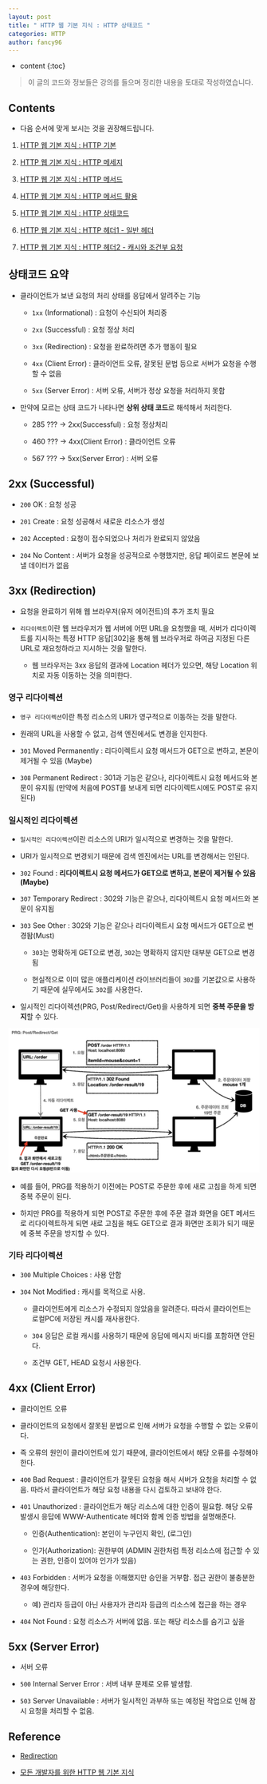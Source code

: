 ```yaml
---
layout: post
title: " HTTP 웹 기본 지식 : HTTP 상태코드 "
categories: HTTP
author: fancy96
---
```

* content
{:toc}

> 이 글의 코드와 정보들은 강의를 들으며 정리한 내용을 토대로 작성하였습니다.

## Contents

* 다음 순서에 맞게 보시는 것을 권장해드립니다.

1. [HTTP 웹 기본 지식 : HTTP 기본](https://fancy96.github.io/HTTP-1-Basic/)

2. [HTTP 웹 기본 지식 : HTTP 메세지](https://fancy96.github.io/HTTP-2-Basic/)

3. [HTTP 웹 기본 지식 : HTTP 메서드](https://fancy96.github.io/HTTP-3-Method/)

4. [HTTP 웹 기본 지식 : HTTP 메서드 활용](https://fancy96.github.io/HTTP-4-Method-Application/)

5. [HTTP 웹 기본 지식 : HTTP 상태코드](https://fancy96.github.io/HTTP-5-Status-Code/)

6. [HTTP 웹 기본 지식 : HTTP 헤더1 - 일반 헤더](https://fancy96.github.io/HTTP-6-Header1/)

7. [HTTP 웹 기본 지식 : HTTP 헤더2 - 캐시와 조건부 요청](https://fancy96.github.io/HTTP-7-Header2/)


## 상태코드 요약

* 클라이언트가 보낸 요청의 처리 상태를 응답에서 알려주는 기능

    * `1xx` (Informational) : 요청이 수신되어 처리중

    * `2xx` (Successful) : 요청 정상 처리

    * `3xx` (Redirection) : 요청을 완료하려면 추가 행동이 필요

    * `4xx` (Client Error) : 클라이언트 오류, 잘못된 문법 등으로 서버가 요청을 수행할 수 없음

    * `5xx` (Server Error) : 서버 오류, 서버가 정상 요청을 처리하지 못함

* 만약에 모르는 상태 코드가 나타나면 **상위 상태 코드**로 해석해서 처리한다.

    * 285 ??? -> 2xx(Successful) : 요청 정상처리

    * 460 ??? -> 4xx(Client Error) : 클라이언트 오류

    * 567 ??? -> 5xx(Server Error) : 서버 오류


## 2xx (Successful)

* `200` OK : 요청 성공

* `201` Create : 요청 성공해서 새로운 리소스가 생성

* `202` Accepted : 요청이 접수되었으나 처리가 완료되지 않았음

* `204` No Content : 서버가 요청을 성공적으로 수행했지만, 응답 페이로드 본문에 보낼 데이터가 없음


## 3xx (Redirection)

* 요청을 완료하기 위해 웹 브라우저(유저 에이전트)의 추가 조치 필요

* `리다이렉트`이란 웹 브라우저가 웹 서버에 어떤 URL을 요청했을 때, 서버가 리다이렉트를 지시하는 특정 HTTP 응답[302]을 통해 웹 브라우저로 하여금 지정된 다른 URL로 재요청하라고 지시하는 것을 말한다.

    * 웹 브라우저는 3xx 응답의 결과에 Location 헤더가 있으면, 해당 Location 위치로 자동 이동하는 것을 의미한다.


### 영구 리다이렉션

* `영구 리다이렉션`이란 특정 리소스의 URI가 영구적으로 이동하는 것을 말한다.

* 원래의 URL을 사용할 수 없고, 검색 엔진에서도 변경을 인지한다.

* `301` Moved Permanently : 리다이렉트시 요청 메서드가 GET으로 변하고, 본문이 제거될 수 있음 (Maybe)

* `308` Permanent Redirect : 301과 기능은 같으나, 리다이렉트시 요청 메서드와 본문이 유지됨 (만약에 처음에 POST를 보내게 되면 리다이렉트시에도 POST로 유지된다)


### 일시적인 리다이렉션

* `일시적인 리다이렉션`이란 리소스의 URI가 일시적으로 변경하는 것을 말한다.

* URI가 일시적으로 변경되기 때문에 검색 엔진에서는 URL를 변경해서는 안된다.

* `302` Found : **리다이렉트시 요청 메서드가 GET으로 변하고, 본문이 제거될 수 있음(Maybe)**

* `307` Temporary Redirect : 302와 기능은 같으나, 리다이렉트시 요청 메서드와 본문이 유지됨

* `303` See Other : 302와 기능은 같으나 리다이렉트시 요청 메서드가 GET으로 변경돰(Must)

    * `303`는 명확하게 GET으로 변경, `302`는 명확하지 않지만 대부분 GET으로 변경됨

    * 현실적으로 이미 많은 애플리케이션 라이브러리들이 `302`를 기본값으로 사용하기 때문에 실무에서도 `302`를 사용한다.    

* 일시적인 리다이렉션(PRG, Post/Redirect/Get)을 사용하게 되면 **중복 주문을 방지**할 수 있다.

![](/assets/img/http/http-5-status-code.png)

* 예를 들어, PRG를 적용하기 이전에는 POST로 주문한 후에 새로 고침을 하게 되면 중복 주문이 된다. 

* 하지만 PRG를 적용하게 되면 POST로 주문한 후에 주문 결과 화면을 GET 메서드로 리다이렉트하게 되면 새로 고침을 해도 GET으로 결과 화면만 조회가 되기 때문에 중복 주문을 방지할 수 있다.


### 기타 리다이렉션

* `300` Multiple Choices : 사용 안함

* `304` Not Modified : 캐시를 목적으로 사용.

    * 클라이언트에게 리소스가 수정되지 않았음을 알려준다. 따라서 클라이언트는 로컬PC에 저장된 캐시를 재사용한다.    

    * `304` 응답은 로컬 캐시를 사용하기 때문에 응답에 메시지 바디를 포함하면 안된다.

    * 조건부 GET, HEAD 요청시 사용한다.


## 4xx (Client Error)

* 클라이언트 오류

* 클라이언트의 요청에서 잘못된 문법으로 인해 서버가 요청을 수행할 수 없는 오류이다.

* 즉 오류의 원인이 클라이언트에 있기 때문에, 클라이언트에서 해당 오류를 수정해야한다.

* `400` Bad Request : 클라이언트가 잘못된 요청을 해서 서버가 요청을 처리할 수 없음. 따라서 클라이언트가 해당 요청 내용을 다시 검토하고 보내야 한다.

* `401` Unauthorized : 클라이언트가 해당 리소스에 대한 인증이 필요함. 해당 오류 발생시 응답에 WWW-Authenticate 헤더와 함께 인증 방법을 설명해준다.

    * 인증(Authentication): 본인이 누구인지 확인, (로그인)

    * 인가(Authorization): 권한부여 (ADMIN 권한처럼 특정 리소스에 접근할 수 있는 권한, 인증이 있어야 인가가 있음)

* `403` Forbidden : 서버가 요청을 이해했지만 승인을 거부함. 접근 권한이 불충분한 경우에 해당한다.

    * 예) 관리자 등급이 아닌 사용자가 관리자 등급의 리소스에 접근을 하는 경우

* `404` Not Found : 요청 리소스가 서버에 없음. 또는 해당 리소스를 숨기고 싶을 


## 5xx (Server Error)

* 서버 오류

* `500` Internal Server Error : 서버 내부 문제로 오류 발생함. 

* `503` Server Unavailable : 서버가 일시적인 과부하 또는 예정된 작업으로 인해 잠시 요청을 처리할 수 없음.

## Reference

* [Redirection](https://ko.wikipedia.org/wiki/%EB%A6%AC%EB%8B%A4%EC%9D%B4%EB%A0%89%EC%85%98)

* [모든 개발자를 위한 HTTP 웹 기본 지식](https://www.inflearn.com/course/http-%EC%9B%B9-%EB%84%A4%ED%8A%B8%EC%9B%8C%ED%81%AC/dashboard)
